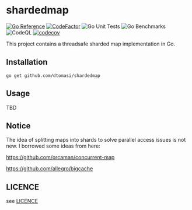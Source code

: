 # shardedmap

[![Go Reference](https://pkg.go.dev/badge/github.com/dtomasi/shardedmap.svg)](https://pkg.go.dev/github.com/dtomasi/shardedmap)
[![CodeFactor](https://www.codefactor.io/repository/github/dtomasi/shardedmap/badge)](https://www.codefactor.io/repository/github/dtomasi/shardedmap)
![Go Unit Tests](https://github.com/dtomasi/shardedmap/actions/workflows/build.yml/badge.svg)
![Go Benchmarks](https://github.com/dtomasi/shardedmap/actions/workflows/benchmark_cob.yml/badge.svg)
![CodeQL](https://github.com/dtomasi/shardedmap/actions/workflows/codeql-analysis.yml/badge.svg)
[![codecov](https://codecov.io/gh/dtomasi/shardedmap/branch/main/graph/badge.svg?token=9fqDqF2uxF)](https://codecov.io/gh/dtomasi/shardedmap)

This project contains a threadsafe sharded map implementation in Go.

## Installation

    go get github.com/dtomasi/shardedmap

## Usage

TBD

## Notice

The idea of splitting maps into shards to solve parallel access issues is not new. I borrowed some ideas from here:

https://github.com/orcaman/concurrent-map

https://github.com/allegro/bigcache

## LICENCE

see [LICENCE](LICENSE)

